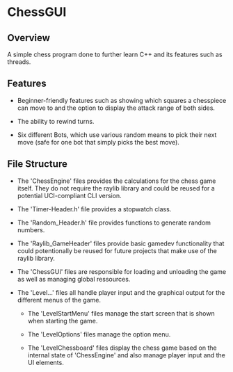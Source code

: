 # ChessGUI

## Overview

A simple chess program done to further learn C++ and its features such as threads.

## Features

- Beginner-friendly features such as showing which squares a chesspiece can move to and the option to display the attack range of both sides.

- The ability to rewind turns.

- Six different Bots, which use various random means to pick their next move (safe for one bot that simply picks the best move).

## File Structure

- The 'ChessEngine' files provides the calculations for the chess game itself. They do not require the raylib library and could be reused for a potential UCI-compliant CLI version.

- The 'Timer-Header.h' file provides a stopwatch class.

- The 'Random_Header.h' file provides functions to generate random numbers.

- The 'Raylib_GameHeader' files provide basic gamedev functionality that could potentionally be reused for future projects that make use of the raylib library.

- The 'ChessGUI' files are responsible for loading and unloading the game as well as managing global ressources.

- The 'Level...' files all handle player input and the graphical output for the different menus of the game.

  - The 'LevelStartMenu' files manage the start screen that is shown when starting the game.

  - The 'LevelOptions' files manage the option menu.

  - The 'LevelChessboard' files display the chess game based on the internal state of 'ChessEngine' and also manage player input and the UI elements.
